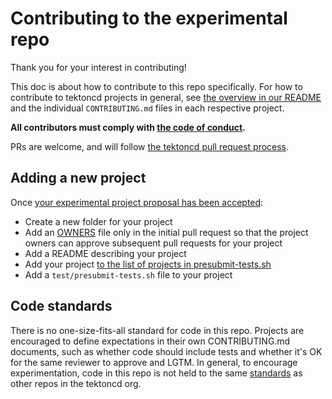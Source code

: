 # Contributing to the experimental repo

Thank you for your interest in contributing!

This doc is about how to contribute to this repo specifically. For how to
contribute to tektoncd projects in general, see [the overview in our README](README.md)
and the individual `CONTRIBUTING.md` files in each respective project.

**All contributors must comply with
[the code of conduct](./code-of-conduct.md).**

PRs are welcome, and will follow
[the tektoncd pull request process](https://github.com/tektoncd/community/blob/master/process.md#pull-request-process).

## Adding a new project

Once [your experimental project proposal has been accepted](https://github.com/tektoncd/community/blob/main/process.md#proposing-projects):

- Create a new folder for your project
- Add an [OWNERS](https://github.com/tektoncd/community/blob/master/process.md#OWNERS) file only in the initial pull request so that the project owners can approve subsequent pull requests for your project
- Add a README describing your project
- Add your project [to the list of projects in presubmit-tests.sh](https://github.com/tektoncd/experimental/blob/main/test/presubmit-tests.sh#L61)
- Add a `test/presubmit-tests.sh` file to your project

## Code standards

There is no one-size-fits-all standard for code in this repo.
Projects are encouraged to define expectations in their own CONTRIBUTING.md documents,
such as whether code should include tests and whether it's OK for the same reviewer to
approve and LGTM. In general, to encourage experimentation, code in this repo is not held
to the same [standards](https://github.com/tektoncd/community/blob/main/standards.md#code)
as other repos in the tektoncd org.